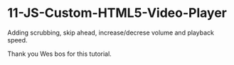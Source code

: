 # 11-JS-Custom-HTML5-Video-Player
Adding scrubbing, skip ahead, increase/decrese volume and playback speed.

Thank you Wes bos for this tutorial.